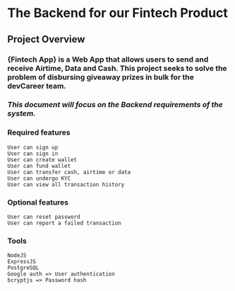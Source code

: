 # The Backend for our Fintech Product

## Project Overview

### {Fintech App} is a Web App that allows users to send and receive Airtime, Data and Cash. This project seeks to solve the problem of disbursing giveaway prizes in bulk for the devCareer team.


### _This document will focus on the Backend requirements of the system._

### Required features

    User can sign up
    User can sign in
    User can create wallet
    User can fund wallet
    User can transfer cash, airtime or data
    User can undergo KYC 
    User can view all transaction history

### Optional features

    User can reset password
    User can report a failed transaction

### Tools

    NodeJS
    ExpressJS
    PostgreSQL
    Google auth => User authentication
    bcryptjs => Password hash
